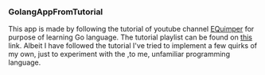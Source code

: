 ### GolangAppFromTutorial

This app is made by following the tutorial of youtube channel [EQuimper](https://www.youtube.com/channel/UC7R7bcH9-KEBDiGNP1mZnmw) for purpose of learning Go language. The tutorial playlist can be found on [this](https://www.youtube.com/watch?v=Uuy9J33iG0E&list=PLzQWIQOqeUSPFPVfticl-CsmUv82Gb5W-&index=1) link. Albeit I have followed the tutorial I've tried to implement a few quirks of my own, just to experiment with the ,to me, unfamiliar programming language.
